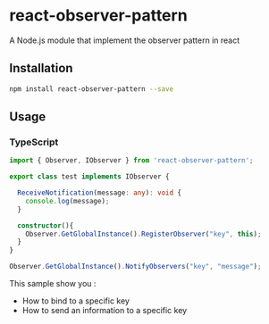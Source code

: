 # react-observer-pattern
A Node.js module that implement the observer pattern in react
## Installation 
```sh
npm install react-observer-pattern --save
```
## Usage
### TypeScript
```typescript
import { Observer, IObserver } from 'react-observer-pattern';

export class test implements IObserver {

  ReceiveNotification(message: any): void {
    console.log(message);
  }

  constructor(){
    Observer.GetGlobalInstance().RegisterObserver("key", this);
  }
}

Observer.GetGlobalInstance().NotifyObservers("key", "message");
```

This sample show you : 
* How to bind to a specific key
* How to send an information to a specific key
